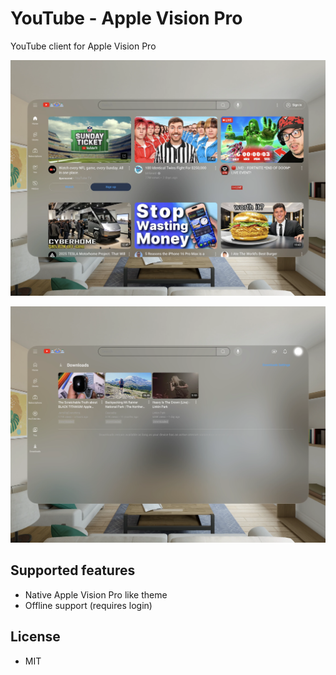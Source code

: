 # YouTube - Apple Vision Pro
YouTube client for Apple Vision Pro

![main screenshot](./assets/screenshots/youtube-avp.webp)

![downloads](./assets/screenshots/downloads.webp)

## Supported features
- Native Apple Vision Pro like theme
- Offline support (requires login)

## License
- MIT